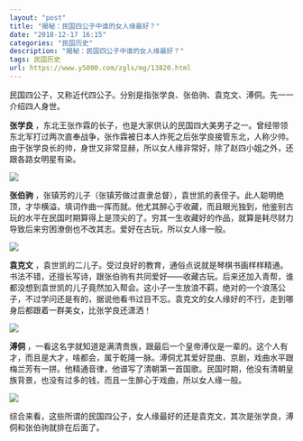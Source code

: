 ```yaml
---
layout: "post"
title: "揭秘：民国四公子中谁的女人缘最好？"
date: "2018-12-17 16:15"
categories: "民国历史"
description: "揭秘：民国四公子中谁的女人缘最好？"
tags: 民国历史
url: https://www.y5000.com/zgls/mg/13820.html
---
```






民国四公子，又称近代四公子。分别是指张学良、张伯驹、袁克文、溥侗。先一一介绍四人身世。

**张学良**
，东北王张作霖的长子，也是大家供认的民国四大美男子之一。曾经带领东北军打过两次直奉战争，张作霖被日本人炸死之后张学良接管东北，人称少帅。由于张学良长的帅，身世又非常显赫，所以女人缘非常好，除了赵四小姐之外，还跟各路女明星有染。

![](https://img.y5000.com/uploads/allimg/170216/1446364D7-0.jpg)

**张伯驹**
，张镇芳的儿子（张镇芳做过直隶总督），袁世凯的表侄子。此人聪明绝顶，才华横溢，填词作曲一挥而就。他尤其醉心于收藏，而且眼光独到，他鉴别古玩的水平在民国时期算得上是顶尖的了。穷其一生收藏好的作品，就算是耗尽财力导致后来穷困潦倒也不改其志。爱好在古玩，所以女人缘一般。

![](https://img.y5000.com/uploads/allimg/170216/1446363025-1.jpg)

**袁克文**
，袁世凯的二儿子。受过良好的教育，通俗点说就是琴棋书画样样精通。书法不错，还擅长写诗，跟张伯驹有共同爱好——收藏古玩。后来还加入青帮，谁都没想到袁世凯的儿子竟然加入帮会。这小子一生放浪不羁，绝对的一个浪荡公子，不过学问还是有的，据说他看书过目不忘。袁克文的女人缘好的不行，走到哪身后都跟着一群美女，比张学良还潇洒！

![](https://img.y5000.com/uploads/allimg/170216/14463C522-2.jpg)

**溥侗**
，一看这名字就知道是满清贵族，跟最后一个皇帝溥仪是一辈的。这个人有才，而且是大才，啥都会，属于乾隆一脉。溥侗尤其爱好昆曲、京剧，戏曲水平跟梅兰芳有一拼。他精通音律，他谱写了清朝第一首国歌。民国时期，他没有清朝皇族背景，也没有过多的钱，而且一生醉心于戏曲，所以女人缘一般。

![](https://img.y5000.com/uploads/allimg/170216/1446361W7-3.jpg)

综合来看，这些所谓的民国四公子，女人缘最好的还是袁克文，其次是张学良，溥侗和张伯驹就排在后面了。
